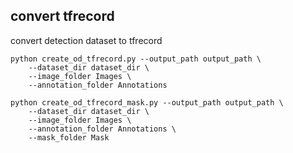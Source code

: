 ## convert tfrecord

convert detection dataset to tfrecord

```
python create_od_tfrecord.py --output_path output_path \
    --dataset_dir dataset_dir \
    --image_folder Images \
    --annotation_folder Annotations
```



```
python create_od_tfrecord_mask.py --output_path output_path \
    --dataset_dir dataset_dir \
    --image_folder Images \
    --annotation_folder Annotations \
    --mask_folder Mask
```
